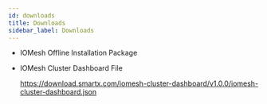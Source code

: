 ```yaml
---
id: downloads
title: Downloads 
sidebar_label: Downloads
---
```



- IOMesh Offline Installation Package

- IOMesh Cluster Dashboard File
  
  https://download.smartx.com/iomesh-cluster-dashboard/v1.0.0/iomesh-cluster-dashboard.json




